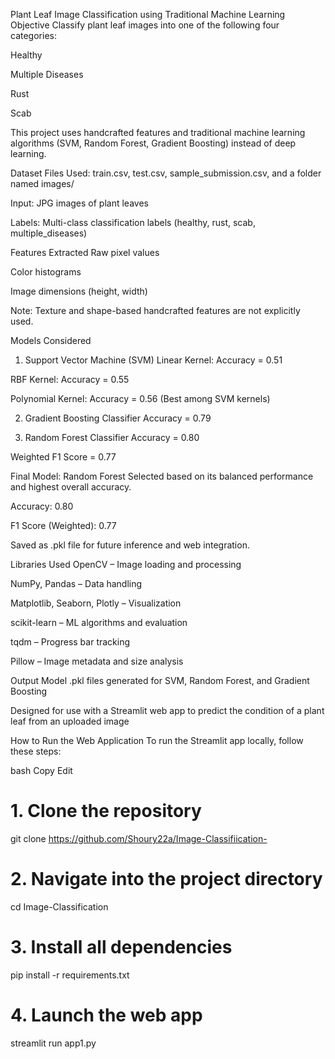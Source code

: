 Plant Leaf Image Classification using Traditional Machine Learning
Objective
Classify plant leaf images into one of the following four categories:

Healthy

Multiple Diseases

Rust

Scab

This project uses handcrafted features and traditional machine learning algorithms (SVM, Random Forest, Gradient Boosting) instead of deep learning.

Dataset
Files Used: train.csv, test.csv, sample_submission.csv, and a folder named images/

Input: JPG images of plant leaves

Labels: Multi-class classification labels (healthy, rust, scab, multiple_diseases)

Features Extracted
Raw pixel values

Color histograms

Image dimensions (height, width)

Note: Texture and shape-based handcrafted features are not explicitly used.

Models Considered
1. Support Vector Machine (SVM)
Linear Kernel: Accuracy = 0.51

RBF Kernel: Accuracy = 0.55

Polynomial Kernel: Accuracy = 0.56 (Best among SVM kernels)

2. Gradient Boosting Classifier
Accuracy = 0.79

3. Random Forest Classifier
Accuracy = 0.80

Weighted F1 Score = 0.77

Final Model: Random Forest
Selected based on its balanced performance and highest overall accuracy.

Accuracy: 0.80

F1 Score (Weighted): 0.77

Saved as .pkl file for future inference and web integration.

Libraries Used
OpenCV – Image loading and processing

NumPy, Pandas – Data handling

Matplotlib, Seaborn, Plotly – Visualization

scikit-learn – ML algorithms and evaluation

tqdm – Progress bar tracking

Pillow – Image metadata and size analysis

Output
Model .pkl files generated for SVM, Random Forest, and Gradient Boosting

Designed for use with a Streamlit web app to predict the condition of a plant leaf from an uploaded image

How to Run the Web Application
To run the Streamlit app locally, follow these steps:

bash
Copy
Edit
# 1. Clone the repository
git clone https://github.com/Shoury22a/Image-Classifiication-

# 2. Navigate into the project directory
cd Image-Classification

# 3. Install all dependencies
pip install -r requirements.txt

# 4. Launch the web app
streamlit run app1.py
